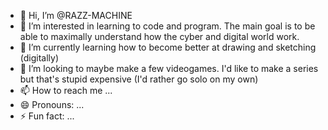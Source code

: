 - 👋 Hi, I’m @RAZZ-MACHINE
- 👀 I’m interested in learning to code and program. The main goal is to be able to maximally understand how the cyber and digital world work.
- 🌱 I’m currently learning how to become better at drawing and sketching (digitally)
- 💞️ I’m looking to maybe make a few videogames. I'd like to make a series but that's stupid expensive (I'd rather go solo on my own)
- 📫 How to reach me ...
- 😄 Pronouns: ...
- ⚡ Fun fact: ...

<!---
RAZZ-MACHINE/RAZZ-MACHINE is a ✨ special ✨ repository because its `README.md` (this file) appears on your GitHub profile.
You can click the Preview link to take a look at your changes.
--->
